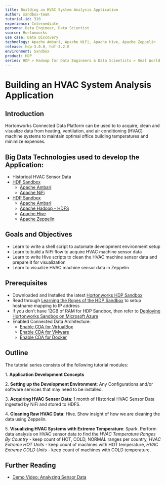 ```yaml
---
title: Building an HVAC System Analysis Application
author: sandbox-team
tutorial-id: 310
experience: Intermediate
persona: Data Engineer, Data Scientist
source: Hortonworks
use case: Data Discovery
technology: Apache Ambari, Apache NiFi, Apache Hive, Apache Zeppelin
release: hdp-3.0.0, hdf-3.2.0
environment: Sandbox
product: HDP
series: HDP > Hadoop for Data Engineers & Data Scientists > Real World Examples, HDF > Develop Data Flow & Streaming Applications > Real World Examples
---
```


# Building an HVAC System Analysis Application

## Introduction

Hortonworks Connected Data Platform can be used to to acquire, clean and visualize data from heating, ventilation, and air conditioning (HVAC) machine systems to maintain optimal office building temperatures and minimize expenses.

## Big Data Technologies used to develop the Application:

- Historical HVAC Sensor Data
- [HDF Sandbox](https://hortonworks.com/products/data-platforms/hdf/)
    - [Apache Ambari](https://ambari.apache.org/)
    - [Apache NiFi](https://nifi.apache.org/)
- [HDP Sandbox](https://hortonworks.com/products/data-platforms/hdp/)
    - [Apache Ambari](https://ambari.apache.org/)
    - [Apache Hadoop - HDFS](http://hadoop.apache.org/docs/r2.7.6/)
    - [Apache Hive](https://hive.apache.org/)
    - [Apache Zeppelin](https://zeppelin.apache.org/)

## Goals and Objectives

- Learn to write a shell script to automate development environment setup
- Learn to build a NiFi flow to acquire HVAC machine sensor data
- Learn to write Hive scripts to clean the HVAC machine sensor data and prepare it for visualization
- Learn to visualize HVAC machine sensor data in Zeppelin

## Prerequisites

- Downloaded and Installed the latest [Hortonworks HDP Sandbox](https://hortonworks.com/hdp/downloads/)
- Read through [Learning the Ropes of the HDP Sandbox](https://hortonworks.com/tutorial/learning-the-ropes-of-the-hortonworks-sandbox/) to setup hostname mapping to IP address
- If you don't have 12GB of RAM for HDP Sandbox, then refer to [Deploying Hortonworks Sandbox on Microsoft Azure](https://hortonworks.com/tutorial/sandbox-deployment-and-install-guide/section/4/)
- Enabled Connected Data Architecture:
  - [Enable CDA for VirtualBox](https://hortonworks.com/tutorial/sandbox-deployment-and-install-guide/section/1/#enable-connected-data-architecture-cda---advanced-topic)
  - [Enable CDA for VMware](https://hortonworks.com/tutorial/sandbox-deployment-and-install-guide/section/2/#enable-connected-data-architecture-cda---advanced-topic)
  - [Enable CDA for Docker](https://hortonworks.com/tutorial/sandbox-deployment-and-install-guide/section/3/#enable-connected-data-architecture-cda---advanced-topic)

## Outline

The tutorial series consists of the following tutorial modules:

1\. **Application Development Concepts**

2\. **Setting up the Development Environment**: Any Configurations and/or software services that may need to be installed.

3\. **Acquiring HVAC Sensor Data**: 1 month of Historical HVAC Sensor Data  ingested by NiFi and stored to HDFS.

4\. **Cleaning Raw HVAC Data**: Hive.
Show insight of how we are cleaning the data using Zeppelin.

5\. **Visualizing HVAC Systems with Extreme Temperature**: Spark. Perform data analysis on HVAC sensor data to find the _HVAC Temperature Ranges By Country_ - keep count of HOT, COLD, NORMAL ranges per country, _HVAC Extreme HOT Units_ - keep count of machines with HOT temperature, _HVAC Extreme COLD Units_ - keep count of machines with COLD temperature.

## Further Reading

- [Demo Video: Analyzing Sensor Data](https://www.youtube.com/watch?v=Op_5MmG7hIw)
